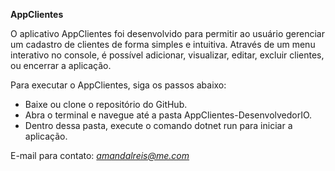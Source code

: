 **AppClientes**

O aplicativo AppClientes foi desenvolvido para permitir ao usuário gerenciar um cadastro de clientes de forma simples e intuitiva. Através de um menu interativo no console, é possível adicionar, visualizar, editar, excluir clientes, ou encerrar a aplicação.

Para executar o AppClientes, siga os passos abaixo:

- Baixe ou clone o repositório do GitHub.
- Abra o terminal e navegue até a pasta AppClientes-DesenvolvedorIO.
- Dentro dessa pasta, execute o comando dotnet run para iniciar a aplicação.

E-mail para contato: *amandalreis@me.com*
